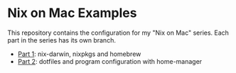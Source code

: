 # Nix on Mac Examples

This repository contains the configuration for my "Nix on Mac" series. Each part in the series has its own branch.

- [Part 1](https://github.com/davish/nix-on-mac/tree/part-1): nix-darwin, nixpkgs and homebrew
- [Part 2](https://github.com/davish/nix-on-mac/tree/part-2): dotfiles and program configuration with home-manager
